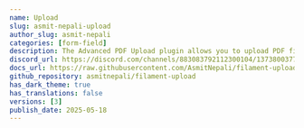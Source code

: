```yaml
---
name: Upload
slug: asmit-nepali-upload
author_slug: asmit-nepali
categories: [form-field]
description: The Advanced PDF Upload plugin allows you to upload PDF files with preview functionality along with Filament's default file upload features. This package provides a seamless way to handle PDF uploads with customizable preview options.
discord_url: https://discord.com/channels/883083792112300104/1373800377031594036
docs_url: https://raw.githubusercontent.com/AsmitNepali/filament-upload/refs/heads/main/README.md
github_repository: asmitnepali/filament-upload
has_dark_theme: true
has_translations: false
versions: [3]
publish_date: 2025-05-18
---
```

